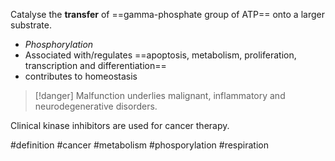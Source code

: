 Catalyse the **transfer** of ==gamma-phosphate group of ATP== onto a larger substrate.

- *Phosphorylation*
- Associated with/regulates ==apoptosis, metabolism, proliferation, transcription and differentiation==
- contributes to homeostasis

> [!danger] 
> Malfunction underlies malignant, inflammatory and neurodegenerative disorders.
> >

Clinical kinase inhibitors are used for cancer therapy.




#definition #cancer #metabolism #phosporylation #respiration
